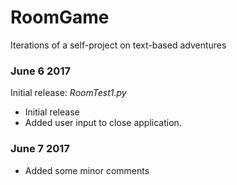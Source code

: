# RoomGame
Iterations of a self-project on text-based adventures

### June 6 2017
Initial release: *RoomTest1.py*

* Initial release
* Added user input to close application.

### June 7 2017
* Added some minor comments
